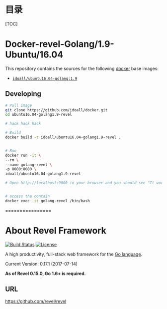 # 目录

[TOC]

# Docker-revel-Golang/1.9-Ubuntu/16.04


This repository contains the sources for the following [docker](https://docker.io) base images:
- [`idoall/ubuntu16.04-golang:1.9`](https://hub.docker.com/r/idoall/ubuntu16.04-golang/)


## Developing

```bash
# Pull image
git clone https://github.com/idoall/docker.git
cd ubuntu16.04-golang1.9-revel

# hack hack hack

# Build
docker build -t idoall/ubuntu16.04-golang1.9-revel .


# Run
docker run -it \
--rm \
--name golang-revel \
-p 8080:8080 \
idoall/ubuntu16.04-golang1.9-revel

# Open http://localhost:9000 in your browser and you should see "It works!"


# access the contain
docker exec -it golang-revel /bin/bash
```



================



# About Revel Framework

[![Build Status](https://secure.travis-ci.org/revel/revel.svg?branch=master)](http://travis-ci.org/revel/revel)  [![License](https://img.shields.io/badge/license-MIT-blue.svg)](LICENSE)

A high productivity, full-stack web framework for the [Go language](http://www.golang.org).

Current Version: 0.17.1 (2017-07-14)

**As of Revel 0.15.0, Go 1.6+ is required.**

## URL

https://github.com/revel/revel


